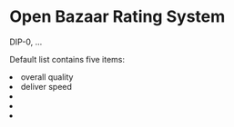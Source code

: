 # Open Bazaar Rating System

DIP-0, ...

Default list contains five items:
<li>overall quality</li>
<li>deliver speed</li>
<li></li>
<li></li>
<li></li>


